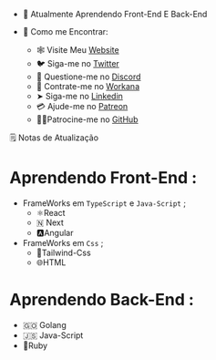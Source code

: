 - 🧠 Atualmente Aprendendo Front-End E Back-End 

- 🙋 Como me Encontrar:

  - 🕸️ Visite Meu [Website]()
  - 🐦 Siga-me no [Twitter]() 
  - 🔌 Questione-me no [Discord]()
  - 🤝 Contrate-me no [Workana](https://www.workana.com/freelancer/019abdac0b15b679c623a49fd486b17c?utm_source=share-profile&utm_medium=email&utm_campaign=share-2022-05-06)
  -  ➤ Siga-me no [Linkedin](https://matrix.to/#/+atmachine:matrix.org)
  -  💳 Ajude-me no [Patreon]()
  - 🙅🏼Patrocine-me  no [GitHub]()


🗒️ Notas de Atualização

#  Aprendendo Front-End : 
  - FrameWorks em `TypeScript` e `Java-Script` ;
    - ⚛️React 
    - 🇳 Next
    - 🅰️Angular
  - FrameWorks em `Css` ;
    - 💨Tailwind-Css
    - 🌐HTML
# Aprendendo  Back-End : 
  - 🇬🇴  Golang 
  - 🇯🇸  Java-Script
  - 💎Ruby
